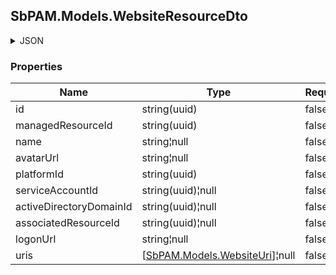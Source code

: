 
<h2 id="tocS_SbPAM.Models.WebsiteResourceDto">SbPAM.Models.WebsiteResourceDto</h2>

<a id="schemasbpam.models.websiteresourcedto"></a>
<a id="schema_SbPAM.Models.WebsiteResourceDto"></a>
<a id="tocSsbpam.models.websiteresourcedto"></a>
<a id="tocssbpam.models.websiteresourcedto"></a>

<details><summary>JSON</summary>


```json
{
  "id": "497f6eca-6276-4993-bfeb-53cbbbba6f08",
  "managedResourceId": "43aaf5a7-e929-49e6-870e-49d47d9cdc2f",
  "name": "string",
  "avatarUrl": "string",
  "platformId": "32a6e381-64f4-4911-86b6-3bf681b64d23",
  "serviceAccountId": "a814cf67-aaac-43ae-acb4-8d34e82a4b4c",
  "activeDirectoryDomainId": "c9151464-b069-4770-b7ea-a1f6e23f2428",
  "associatedResourceId": "c1ee788d-8bc0-4801-bf32-fe90aefd0f96",
  "logonUrl": "string",
  "uris": [
    {
      "id": "497f6eca-6276-4993-bfeb-53cbbbba6f08",
      "websiteId": "eee0b185-ac19-4fd6-bb45-58b59a8988e9",
      "website": {
        "id": "497f6eca-6276-4993-bfeb-53cbbbba6f08",
        "name": "string",
        "avatarUrl": "string",
        "activeDirectoryDomainId": "c9151464-b069-4770-b7ea-a1f6e23f2428",
        "associatedResourceId": "c1ee788d-8bc0-4801-bf32-fe90aefd0f96",
        "logonUrl": "string",
        "uris": [
          {}
        ],
        "isVirtual": true,
        "nodeId": "959356e3-6168-4a92-b4a5-b9d462be6177",
        "createdDateTimeUtc": "2019-08-24T14:15:22Z",
        "modifiedDateTimeUtc": "2019-08-24T14:15:22Z"
      },
      "uri": "string",
      "match": "Domain",
      "matchType": "Domain",
      "nodeId": "959356e3-6168-4a92-b4a5-b9d462be6177",
      "createdDateTimeUtc": "2019-08-24T14:15:22Z",
      "modifiedDateTimeUtc": "2019-08-24T14:15:22Z"
    }
  ]
}

```


</details>

### Properties

|Name|Type|Required|Restrictions|Description|
|---|---|---|---|---|
|id|string(uuid)|false|none|none|
|managedResourceId|string(uuid)|false|none|none|
|name|string¦null|false|none|none|
|avatarUrl|string¦null|false|none|none|
|platformId|string(uuid)|false|none|none|
|serviceAccountId|string(uuid)¦null|false|none|none|
|activeDirectoryDomainId|string(uuid)¦null|false|none|none|
|associatedResourceId|string(uuid)¦null|false|none|none|
|logonUrl|string¦null|false|none|none|
|uris|[[SbPAM.Models.WebsiteUri](../Models/sbpam.models.websiteuri.md)]¦null|false|none|none|



